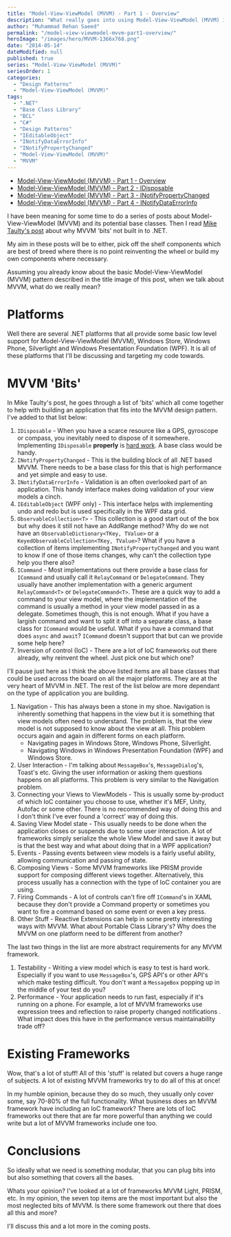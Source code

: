 ```yaml
---
title: "Model-View-ViewModel (MVVM) - Part 1 - Overview"
description: "What really goes into using Model-View-ViewModel (MVVM) in .NET. Base classes for INotifyPropertyChanged, INotifyDataErrorInfo, IDisposable and a lot more."
author: "Muhammad Rehan Saeed"
permalink: "/model-view-viewmodel-mvvm-part1-overview/"
heroImage: "/images/hero/MVVM-1366x768.png"
date: "2014-05-14"
dateModified: null
published: true
series: "Model-View-ViewModel (MVVM)"
seriesOrder: 1
categories:
  - "Design Patterns"
  - "Model-View-ViewModel (MVVM)"
tags:
  - ".NET"
  - "Base Class Library"
  - "BCL"
  - "C#"
  - "Design Patterns"
  - "IEditableObject"
  - "INotifyDataErrorInfo"
  - "INotifyPropertyChanged"
  - "Model-View-ViewModel (MVVM)"
  - "MVVM"
---
```


- [Model-View-ViewModel (MVVM) - Part 1 - Overview](/model-view-viewmodel-mvvm-part1-overview/)
- [Model-View-ViewModel (MVVM) - Part 2 - IDisposable](/model-view-viewmodel-mvvm-part2-idisposable/)
- [Model-View-ViewModel (MVVM) - Part 3 - INotifyPropertyChanged](/model-view-viewmodel-mvvm-part3-inotifypropertychanged/)
- [Model-View-ViewModel (MVVM) - Part 4 - INotifyDataErrorInfo](/model-view-viewmodel-mvvm-part4-inotifydataerrorinfo/)

I have been meaning for some time to do a series of posts about Model-View-ViewModel (MVVM) and its potential base classes. Then I read [Mike Taulty's post](http://mtaulty.com/CommunityServer/blogs/mike_taultys_blog/archive/2014/05/09/windows-phone-8-1-and-xaml-apps-making-it-easier-for-mvvm-developers.aspx) about why MVVM 'bits' not built in to .NET.

My aim in these posts will be to either, pick off the shelf components which are best of breed where there is no point reinventing the wheel or build my own components where necessary.

Assuming you already know about the basic Model-View-ViewModel (MVVM) pattern described in the title image of this post, when we talk about MVVM, what do we really mean?

# Platforms

Well there are several .NET platforms that all provide some basic low level support for Model-View-ViewModel (MVVM), Windows Store, Windows Phone, Silverlight and Windows Presentation Foundation (WPF). It is all of these platforms that I'll be discussing and targeting my code towards.

# MVVM 'Bits'

In Mike Taulty's post, he goes through a list of 'bits' which all come together to help with building an application that fits into the MVVM design pattern. I've added to that list below:

1. `IDisposable` - When you have a scarce resource like a GPS, gyroscope or compass, you inevitably need to dispose of it somewhere. Implementing `IDisposable` **properly** is [hard work](http://msdn.microsoft.com/en-us/library/system.idisposable%28v=vs.110%29.aspx). A base class would be handy.
2. `INotifyPropertyChanged` - This is the building block of all .NET based MVVM. There needs to be a base class for this that is high performance and yet simple and easy to use.
3. `INotifyDataErrorInfo` - Validation is an often overlooked part of an application. This handy interface makes doing validation of your view models a cinch.
4. `IEditableObject` (WPF only) - This interface helps with implementing undo and redo but is used specifically in the WPF data grid.
5. `ObservableCollection<T>` - This collection is a good start out of the box but why does it still not have an AddRange method? Why do we not have an `ObservableDictionary<TKey, TValue>` or a `KeyedObservableCollection<TKey, TValue>`? What if you have a collection of items implementing `INotifyPropertyChanged` and you want to know if one of those items changes, why can't the collection type help you there also?
6. `ICommand` - Most implementations out there provide a base class for `ICommand` and usually call it `RelayCommand` or `DelegateCommand`. They usually have another implementation with a generic argument `RelayCommand<T>` or `DelegateCommand<T>`. These are a quick way to add a command to your view model, where the implementation of the command is usually a method in your view model passed in as a delegate. Sometimes though, this is not enough. What if you have a largish command and want to split it off into a separate class, a base class for `ICommand` would be useful. What if you have a command that does `async` and `await`? `ICommand` doesn't support that but can we provide some help here?
7. Inversion of control (IoC) - There are a lot of IoC frameworks out there already, why reinvent the wheel. Just pick one but which one?

I'll pause just here as I think the above listed items are all base classes that could be used across the board on all the major platforms. They are at the very heart of MVVM in .NET. The rest of the list below are more dependant on the type of application you are building.

1. Navigation - This has always been a stone in my shoe. Navigation is inherently something that happens in the view but it is something that view models often need to understand. The problem is, that the view model is not supposed to know about the view at all. This problem occurs again and again in different forms on each platform.
    - Navigating pages in Windows Store, Windows Phone, Silverlight.
    - Navigating Windows in Windows Presentation Foundation (WPF) and Windows Store.
2. User Interaction - I'm talking about `MessageBox`'s, `MessageDialog`'s, Toast's etc. Giving the user information or asking them questions happens on all platforms. This problem is very similar to the Navigation problem.
3. Connecting your Views to ViewModels - This is usually some by-product of which IoC container you choose to use, whether it's MEF, Unity, Autofac or some other. There is no recommended way of doing this and I don't think I've ever found a 'correct' way of doing this.
4. Saving View Model state - This usually needs to be done when the application closes or suspends due to some user interaction. A lot of frameworks simply serialize the whole View Model and save it away but is that the best way and what about doing that in a WPF application?
5. Events - Passing events between view models is a fairly useful ability, allowing communication and passing of state.
6. Composing Views - Some MVVM frameworks like PRISM provide support for composing different views together. Alternatively, this process usually has a connection with the type of IoC container you are using.
7. Firing Commands - A lot of controls can't fire off `ICommand`'s in XAML because they don't provide a Command property or sometimes you want to fire a command based on some event or even a key press.
8. Other Stuff - Reactive Extensions can help in some pretty interesting ways with MVVM. What about Portable Class Library's? Why does the MVVM on one platform need to be different from another?

The last two things in the list are more abstract requirements for any MVVM framework.

1. Testability - Writing a view model which is easy to test is hard work. Especially if you want to use `MessageBox`'s, GPS API's or other API's which make testing difficult. You don't want a `MessageBox` popping up in the middle of your test do you?
2. Performance - Your application needs to run fast, especially if it's running on a phone. For example, a lot of MVVM frameworks use expression trees and reflection to raise property changed notifications . What impact does this have in the performance versus maintainability trade off?

# Existing Frameworks

Wow, that's a lot of stuff! All of this 'stuff' is related but covers a huge range of subjects. A lot of existing MVVM frameworks try to do all of this at once!

In my humble opinion, because they do so much, they usually only cover some, say 70-80% of the full functionality. What business does an MVVM framework have including an IoC framework? There are lots of IoC frameworks out there that are far more powerful than anything we could write but a lot of MVVM frameworks include one too.

# Conclusions

So ideally what we need is something modular, that you can plug bits into but also something that covers all the bases.

Whats your opinion? I've looked at a lot of frameworks MVVM Light, PRISM, etc. In my opinion, the seven top items are the most important but also the most neglected bits of MVVM. Is there some framework out there that does all this and more?

I'll discuss this and a lot more in the coming posts.
